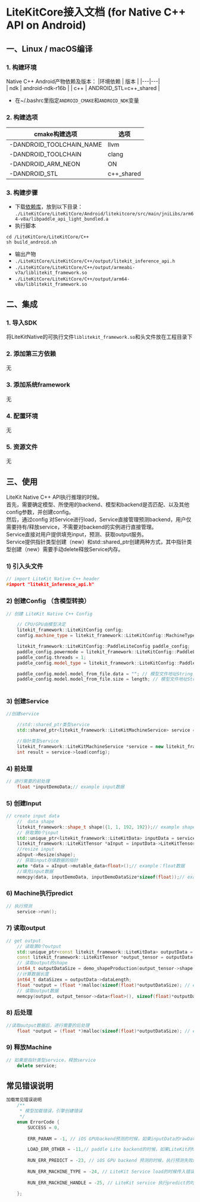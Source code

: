 # LiteKitCore接入文档 (for Native C++ API on Android)


## 一、Linux / macOS编译
### 1. 构建环境
Native C++ Android产物依赖及版本：
|环境依赖 | 版本 |
|---|---|  
| ndk | android-ndk-r16b |
| c++ | ANDROID_STL=c++_shared |

- 在~/.bashrc里指定`ANDROID_CMAKE`和`ANDROID_NDK`变量



### 2. 构建选项
|cmake构建选项 | 选项 |
|---|---|  
| -DANDROID_TOOLCHAIN_NAME | llvm |
| -DANDROID_TOOLCHAIN | clang |
|-DANDROID_ARM_NEON | ON |
|-DANDROID_STL | c++_shared  |


### 3. 构建步骤
- 下载[依赖库](https://gitee.com/paddlepaddle/LiteKit/tree/main/Android/LiteKitCoreNativeDependency/paddle_api_light_bundled/0.0.9)，放到以下目录：
`./LiteKitCore/LiteKitCore/Android/litekitcore/src/main/jniLibs/arm64-v8a/libpaddle_api_light_bundled.a`
- 执行脚本
```
cd /LiteKitCore/LiteKitCore/C++
sh build_android.sh
```
- 输出产物
- `./LiteKitCore/LiteKitCore/C++/output/litekit_inference_api.h`
- `./LiteKitCore/LiteKitCore/C++/output/armeabi-v7a/liblitekit_framework.so`
- `./LiteKitCore/LiteKitCore/C++/output/arm64-v8a/liblitekit_framework.so`

## 二、集成
### 1. 导入SDK
将LiteKitNative的可执行文件`liblitekit_framework.so`和头文件放在工程目录下


### 2. 添加第三方依赖
无

### 3. 添加系统framework
无

### 4. 配置环境
无

### 5. 资源文件
无

## 三、使用
   LiteKit Native C++ API执行推理的时候。
   <br>
   首先，需要确定模型、所使用的backend、模型和backend是否匹配、以及其他config参数，并创建config。
   <br>
   然后，通过config 对Service进行load，Service直接管理预测backend，用户仅需要持有/释放service，不需要对backend的实例进行直接管理。
   <br>
   Service直接对用户提供填充input，预测、获取output服务。
   <br>
   Service提供指针类型创建（new）和std::shared_ptr创建两种方式，其中指针类型创建（new）需要手动delete释放Service内存。
    

### 1) 引入头文件
```cpp
// import LiteKit Native C++ header
#import "litekit_inference_api.h"
```
### 2) 创建Config （含模型转换）
```cpp
// 创建 LiteKit Native C++ Config

    // CPU/GPU由模型决定
    litekit_framework::LiteKitConfig config;
    config.machine_type = litekit_framework::LiteKitConfig::MachineType::PaddleLite;

    litekit_framework::LiteKitConfig::PaddleLiteConfig paddle_config;
    paddle_config.powermode = litekit_framework::LiteKitConfig::PaddleLiteConfig::PaddleLitePowerMode::LITE_POWER_NO_BIND;
    paddle_config.threads = 1;
    paddle_config.model_type = litekit_framework::LiteKitConfig::PaddleLiteConfig::LITE_MODEL_FROM_FILE;

    paddle_config.model.model_from_file.data = ""; // 模型文件地址String char *
    paddle_config.model.model_from_file.size = length; // 模型文件地址String length
    
```
### 3) 创建Service
```cpp
//创建service

    //std::shared_ptr类型service
    std::shared_ptr<litekit_framework::LiteKitMachineService> service = litekit_framework::CreateLiteKitMachineService(config);

    //指针类型service
    litekit_framework::LiteKitMachineService *service = new litekit_framework::LiteKitMachineService();
    int result = service->load(config);
```
### 4) 前处理
```cpp
// 进行需要的前处理
    float *inputDemoData;// example input数据
```

### 5) 创建Input
```cpp
// create input data
    //  data shape
    litekit_framework::shape_t shape({1, 1, 192, 192});// example shape
    // 获取第0个input
    std::unique_ptr<litekit_framework::LiteKitData> inputData = service->getInputData(0);
    litekit_framework::LiteKitTensor *aInput = inputData->LiteKitTensor;
    //resize input
    aInput->Resize(shape);
    // 获取input存储数据的指针
    auto *data = aInput->mutable_data<float>();// example：float数据
    //填充input数据
    memcpy(data, inputDemoData, inputDemoDataSize*sizeof(float));// example float数据
```
### 6) Machine执行predict
```cpp
// 执行预测
    service->run();
```

### 7) 读取output
```cpp
// get output
    // 读取第0个output
    std::unique_ptr<const litekit_framework::LiteKitData> outputData = service->getOutputData(0);
    const litekit_framework::LiteKitTensor *output_tensor = outputData->LiteKitTensor;
    // 读取output的shape
    int64_t outputDataSize = demo_shapeProduction(output_tensor->shape());
    //计算数据长度
    int64_t dataSizex = outputData->dataLength;
    float *output = (float *)malloc(sizeof(float)*outputDataSize); // example output data
    // 读取output数据
    memcpy(output, output_tensor->data<float>(), sizeof(float)*outputDataSize);
```
 
### 8) 后处理
```cpp
//读取output数据后，进行需要的后处理
    float *output = (float *)malloc(sizeof(float)*outputDataSize); // example output data

```

### 9) 释放Machine
```cpp
// 如果是指针类型service，释放service
    delete service;
```

## 常见错误说明
```cpp
加载常见错误说明
    /**
     * 模型加载错误，引擎创建错误
     */
    enum ErrorCode {
        SUCCESS = 0,
        
        ERR_PARAM = -1, // iOS GPUbackend预测的时候，如果inputData的rawData==nulltr || datalength<=0的时候，返回该错误。

        LOAD_ERR_OTHER = -11,// paddle Lite backend的时候，如果LiteKit的header和库不匹配，或者因为模型和Lite不匹配，以及其他一些未知原因加载失败的时候，返回该错误。
        
        RUN_ERR_PREDICT = -23, // iOS GPU backend 预测的时候，执行预测失败的时候，返回该错误。
        
        RUN_ERR_MACHINE_TYPE = -24, // LiteKit Service load的时候传入错误的machine_type，或者iOS平台上使用了不支持GPU的差异化版本加载GPU service的时候，返回该错误。
        
        RUN_ERR_MACHINE_HANDLE = -25, // LiteKit service 执行predict的时候，并没有找到backend（或load的时候创建backend失败）的时候，返回该错误

    };
```
